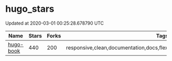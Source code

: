 # hugo_stars
Updated at 2020-03-01 00:25:28.678790 UTC

|Name|Stars|Forks|Tags|UpdatedAt|
----|----|----|----|----
|[hugo-book](https://github.com/alex-shpak/hugo-book)|440|200|responsive,clean,documentation,docs,flexbox,search,mobile,multilingual,disqus|2020-02-29T23:52:08Z|

